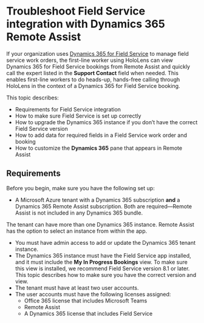 

# Troubleshoot Field Service integration with Dynamics 365 Remote Assist

If your organization uses [Dynamics 365 for Field Service](https://dynamics.microsoft.com/en-us/field-service/overview/?&OCID=AID720979_SEM_yeaT05hp&lnkd=Bing_D365_Brand) to manage field service work orders, 
the first-line worker using HoloLens can view Dynamics 365 for Field Service bookings from Remote Assist and 
quickly call the expert listed in the **Support Contact** field when needed. This enables first-line workers 
to do heads-up, hands-free calling through HoloLens in the context of a Dynamics 365 for Field Service booking.

This topic describes:

- Requirements for Field Service integration
- How to make sure Field Service is set up correctly 
- How to upgrade the Dynamics 365 instance if you don’t have the correct Field Service version
- How to add data for required fields in a Field Service work order and booking
- How to customize the **Dynamics 365** pane that appears in Remote Assist

## Requirements

Before you begin, make sure you have the following set up:

- A Microsoft Azure tenant with a Dynamics 365 subscription **and** a Dynamics 365 Remote Assist subscription. Both are required—Remote Assist is not included in any Dynamics 365 bundle.

<NOTE>
  
The tenant can have more than one Dynamics 365 instance. Remote Assist has the option to select an instance from within the app.

- You must have admin access to add or update the Dynamics 365 tenant instance.
- The Dynamics 365 instance must have the Field Service app installed, and it must include the **My In Progress Bookings** view. To make sure this view is installed, we recommend Field Service version 8.1 or later. This topic describes how to make sure you have the correct version and view.
- The tenant must have at least two user accounts.
- The user accounts must have the following licenses assigned:
  - Office 365 license that includes Microsoft Teams
  - Remote Assist
  - A Dynamics 365 license that includes Field Service
